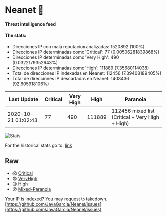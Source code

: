 # Neanet :hocho:
#### Threat intelligence feed
#### The stats:

- Direcciones IP con mala reputacion analizadas: 1520892 (100%)
- Direcciones IP determinadas como 'Critical':  77 (0.00506281839868%)
- Direcciones IP determinadas como 'Very High':  490 (0.0322179352643%)
- Direcciones IP determinadas como 'High':  111889 (7.35680114038)
- Total de direcciones IP indexadas en Neanet:  112456 (7.39408189405%)
- Total de direcciones IP descartadas en Neanet:  1408436 (92.605918106%)

| Last Update | Critical | Very High | High | Paranoia |
| --- | --- | --- | --- | --- |
| 2020-10-21 01:02:43 | 77 | 490 | 111889 | 112456 mixed list (Critical + Very High + High)|

![Stats](https://docs.google.com/spreadsheets/d/e/2PACX-1vSnaNMIXVabIpDJjufMlzH7poXnshF3mgd8Is1g9ytUEzVsP5my4Trn8f-xkoLLQ38xpL3HtmUexLo6/pubchart?oid=501124687&format=image)

For the historical stats go to: [link](/stats.csv)
## Raw
- :scream: [Critical](https://raw.githubusercontent.com/JavaGarcia/Neanet/master/blacklists/neanet_critical.txt)
- :fearful: [VeryHigh](https://raw.githubusercontent.com/JavaGarcia/Neanet/master/blacklists/neanet_veryHigh.txtt)
- :frowning: [High](https://raw.githubusercontent.com/JavaGarcia/Neanet/master/blacklists/neanet_high.txt)
- :dizzy_face: [Mixed-Paranoia](https://raw.githubusercontent.com/JavaGarcia/Neanet/master/blacklists/neanet_all.txt)


Your IP is indexed? You may request to takedown. [https://github.com/JavaGarcia/Neanet/issues](https://github.com/JavaGarcia/Neanet/issues)




















































































































































































































































































































































































































































































































































































































































































































































































































































































































































































































































































































































































































































































































































































































































































































































































































